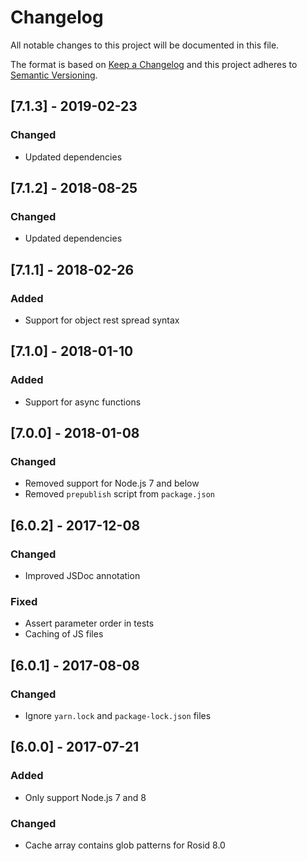 # Changelog

All notable changes to this project will be documented in this file.

The format is based on [Keep a Changelog](http://keepachangelog.com/en/1.0.0/) and this project adheres to [Semantic Versioning](http://semver.org/spec/v2.0.0.html).

## [7.1.3] - 2019-02-23

### Changed

- Updated dependencies

## [7.1.2] - 2018-08-25

### Changed

- Updated dependencies

## [7.1.1] - 2018-02-26

### Added

- Support for object rest spread syntax

## [7.1.0] - 2018-01-10

### Added

- Support for async functions

## [7.0.0] - 2018-01-08

### Changed

- Removed support for Node.js 7 and below
- Removed `prepublish` script from `package.json`

## [6.0.2] - 2017-12-08

### Changed

- Improved JSDoc annotation

### Fixed

- Assert parameter order in tests
- Caching of JS files

## [6.0.1] - 2017-08-08

### Changed

- Ignore `yarn.lock` and `package-lock.json` files

## [6.0.0] - 2017-07-21

### Added

- Only support Node.js 7 and 8

### Changed

- Cache array contains glob patterns for Rosid 8.0